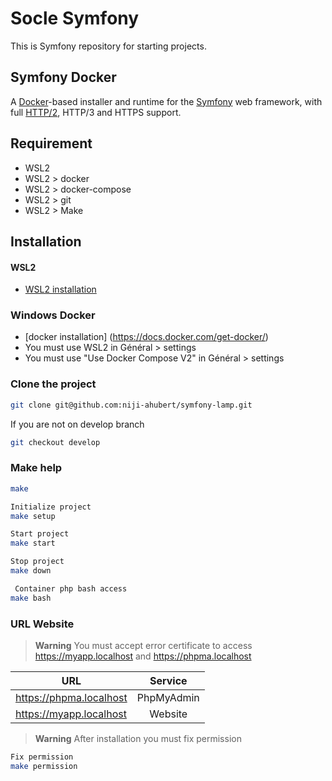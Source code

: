 <h1>Socle Symfony</h1>

<p>This is Symfony repository for starting projects.</p>

Symfony Docker
-------------
A [Docker](https://www.docker.com/)-based installer and runtime for the [Symfony](https://symfony.com) web framework, with full [HTTP/2](https://symfony.com/doc/current/weblink.html), HTTP/3 and HTTPS support.

Requirement
------------
* WSL2
* WSL2 > docker
* WSL2 > docker-compose
* WSL2 > git
* WSL2 > Make


Installation
------------
#### WSL2
* [WSL2 installation](https://docs.microsoft.com/fr-fr/windows/wsl/install)

### Windows Docker

* [docker installation] (https://docs.docker.com/get-docker/)
* You must use WSL2  in Général > settings
* You must use "Use Docker Compose V2" in Général > settings

### Clone the project

```bash
git clone git@github.com:niji-ahubert/symfony-lamp.git
```

If you are not on develop branch
```bash
git checkout develop
```

### Make help
```bash
make
```
```bash
Initialize project
make setup
```

```bash
Start project
make start
```

```bash
Stop project
make down
```

```bash
 Container php bash access
make bash
```

### URL Website
> **Warning**
> You must accept error certificate to access https://myapp.localhost and https://phpma.localhost 
 
| URL      |  Service   | 
|----------|:----------:|
| https://phpma.localhost | PhpMyAdmin |
| https://myapp.localhost |  Website   |

> **Warning**
> After installation you must fix permission
```bash
Fix permission
make permission
```
